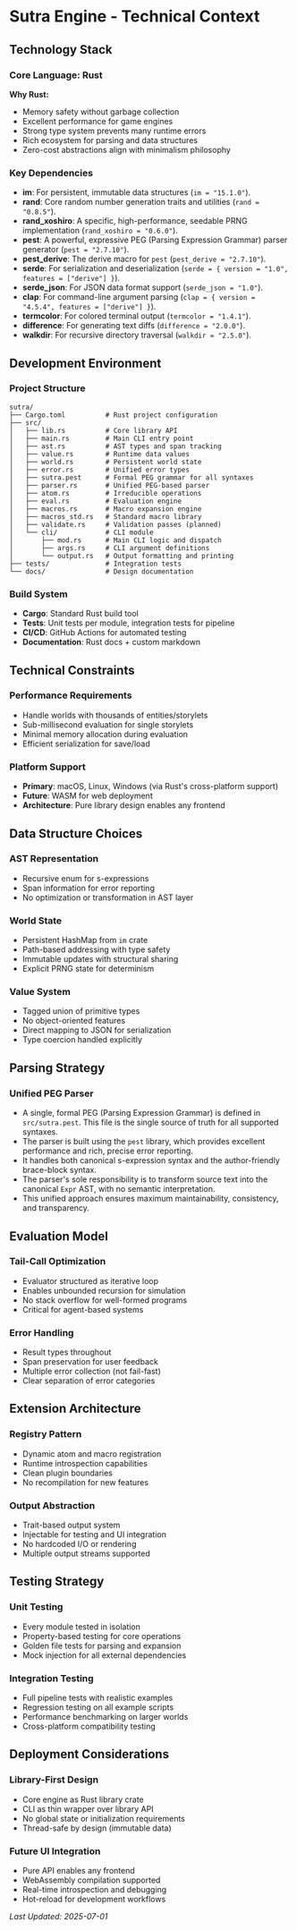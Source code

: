 # Sutra Engine - Technical Context

## Technology Stack

### Core Language: Rust
**Why Rust:**
- Memory safety without garbage collection
- Excellent performance for game engines
- Strong type system prevents many runtime errors
- Rich ecosystem for parsing and data structures
- Zero-cost abstractions align with minimalism philosophy

### Key Dependencies
- **im**: For persistent, immutable data structures (`im = "15.1.0"`).
- **rand**: Core random number generation traits and utilities (`rand = "0.8.5"`).
- **rand_xoshiro**: A specific, high-performance, seedable PRNG implementation (`rand_xoshiro = "0.6.0"`).
- **pest**: A powerful, expressive PEG (Parsing Expression Grammar) parser generator (`pest = "2.7.10"`).
- **pest_derive**: The derive macro for `pest` (`pest_derive = "2.7.10"`).
- **serde**: For serialization and deserialization (`serde = { version = "1.0", features = ["derive"] }`).
- **serde_json**: For JSON data format support (`serde_json = "1.0"`).
- **clap**: For command-line argument parsing (`clap = { version = "4.5.4", features = ["derive"] }`).
- **termcolor**: For colored terminal output (`termcolor = "1.4.1"`).
- **difference**: For generating text diffs (`difference = "2.0.0"`).
- **walkdir**: For recursive directory traversal (`walkdir = "2.5.0"`).

## Development Environment

### Project Structure
```
sutra/
├── Cargo.toml          # Rust project configuration
├── src/
│   ├── lib.rs          # Core library API
│   ├── main.rs         # Main CLI entry point
│   ├── ast.rs          # AST types and span tracking
│   ├── value.rs        # Runtime data values
│   ├── world.rs        # Persistent world state
│   ├── error.rs        # Unified error types
│   ├── sutra.pest      # Formal PEG grammar for all syntaxes
│   ├── parser.rs       # Unified PEG-based parser
│   ├── atom.rs         # Irreducible operations
│   ├── eval.rs         # Evaluation engine
│   ├── macros.rs       # Macro expansion engine
│   ├── macros_std.rs   # Standard macro library
│   ├── validate.rs     # Validation passes (planned)
│   └── cli/            # CLI module
│       ├── mod.rs      # Main CLI logic and dispatch
│       ├── args.rs     # CLI argument definitions
│       └── output.rs   # Output formatting and printing
├── tests/              # Integration tests
└── docs/               # Design documentation
```

### Build System
- **Cargo**: Standard Rust build tool
- **Tests**: Unit tests per module, integration tests for pipeline
- **CI/CD**: GitHub Actions for automated testing
- **Documentation**: Rust docs + custom markdown

## Technical Constraints

### Performance Requirements
- Handle worlds with thousands of entities/storylets
- Sub-millisecond evaluation for single storylets
- Minimal memory allocation during evaluation
- Efficient serialization for save/load

### Platform Support
- **Primary**: macOS, Linux, Windows (via Rust's cross-platform support)
- **Future**: WASM for web deployment
- **Architecture**: Pure library design enables any frontend

## Data Structure Choices

### AST Representation
- Recursive enum for s-expressions
- Span information for error reporting
- No optimization or transformation in AST layer

### World State
- Persistent HashMap from `im` crate
- Path-based addressing with type safety
- Immutable updates with structural sharing
- Explicit PRNG state for determinism

### Value System
- Tagged union of primitive types
- No object-oriented features
- Direct mapping to JSON for serialization
- Type coercion handled explicitly

## Parsing Strategy

### Unified PEG Parser
- A single, formal PEG (Parsing Expression Grammar) is defined in `src/sutra.pest`. This file is the single source of truth for all supported syntaxes.
- The parser is built using the `pest` library, which provides excellent performance and rich, precise error reporting.
- It handles both canonical s-expression syntax and the author-friendly brace-block syntax.
- The parser's sole responsibility is to transform source text into the canonical `Expr` AST, with no semantic interpretation.
- This unified approach ensures maximum maintainability, consistency, and transparency.

## Evaluation Model

### Tail-Call Optimization
- Evaluator structured as iterative loop
- Enables unbounded recursion for simulation
- No stack overflow for well-formed programs
- Critical for agent-based systems

### Error Handling
- Result types throughout
- Span preservation for user feedback
- Multiple error collection (not fail-fast)
- Clear separation of error categories

## Extension Architecture

### Registry Pattern
- Dynamic atom and macro registration
- Runtime introspection capabilities
- Clean plugin boundaries
- No recompilation for new features

### Output Abstraction
- Trait-based output system
- Injectable for testing and UI integration
- No hardcoded I/O or rendering
- Multiple output streams supported

## Testing Strategy

### Unit Testing
- Every module tested in isolation
- Property-based testing for core operations
- Golden file tests for parsing and expansion
- Mock injection for all external dependencies

### Integration Testing
- Full pipeline tests with realistic examples
- Regression testing on all example scripts
- Performance benchmarking on larger worlds
- Cross-platform compatibility testing

## Deployment Considerations

### Library-First Design
- Core engine as Rust library crate
- CLI as thin wrapper over library API
- No global state or initialization requirements
- Thread-safe by design (immutable data)

### Future UI Integration
- Pure API enables any frontend
- WebAssembly compilation supported
- Real-time introspection and debugging
- Hot-reload for development workflows

*Last Updated: 2025-07-01*
